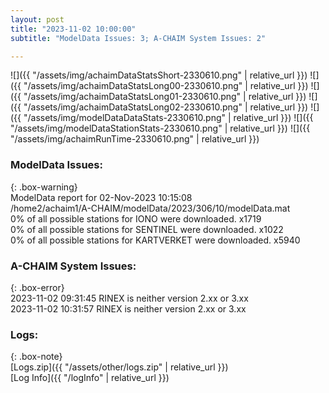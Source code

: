 ```yaml
---
layout: post
title: "2023-11-02 10:00:00"
subtitle: "ModelData Issues: 3; A-CHAIM System Issues: 2"

---
```


![]({{ "/assets/img/achaimDataStatsShort-2330610.png" | relative_url }})
![]({{ "/assets/img/achaimDataStatsLong00-2330610.png" | relative_url }})
![]({{ "/assets/img/achaimDataStatsLong01-2330610.png" | relative_url }})
![]({{ "/assets/img/achaimDataStatsLong02-2330610.png" | relative_url }})
![]({{ "/assets/img/modelDataDataStats-2330610.png" | relative_url }})
![]({{ "/assets/img/modelDataStationStats-2330610.png" | relative_url }})
![]({{ "/assets/img/achaimRunTime-2330610.png" | relative_url }})


### ModelData Issues:  
  
{: .box-warning}  
 ModelData report for 02-Nov-2023 10:15:08   
 /home2/achaim1/A-CHAIM/modelData/2023/306/10/modelData.mat   
 0% of all possible stations for IONO were downloaded. x1719   
 0% of all possible stations for SENTINEL were downloaded. x1022   
 0% of all possible stations for KARTVERKET were downloaded. x5940   
  
### A-CHAIM System Issues:  
  
{: .box-error}  
2023-11-02 09:31:45 RINEX is neither version 2.xx or 3.xx  
2023-11-02 10:31:57 RINEX is neither version 2.xx or 3.xx  

### Logs:  
  
{: .box-note}  
[Logs.zip]({{ "/assets/other/logs.zip" | relative_url }})  
[Log Info]({{ "/logInfo" | relative_url }})  
